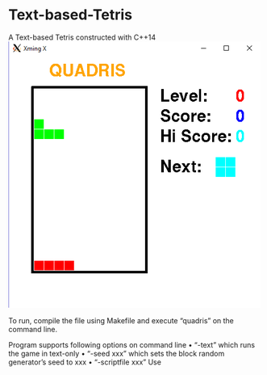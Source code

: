# Text-based-Tetris
A Text-based Tetris constructed with C++14
![alt tag](https://github.com/jimmyhuang007/Text-based-Tetris/blob/master/Capture.PNG) 

To run, compile the file using Makefile and execute “quadris” on the command line.

Program supports following options on command line
•	“-text” which runs the game in text-only
•	“-seed xxx” which sets the block random generator’s seed to xxx
•	“-scriptfile xxx” Use 



 
